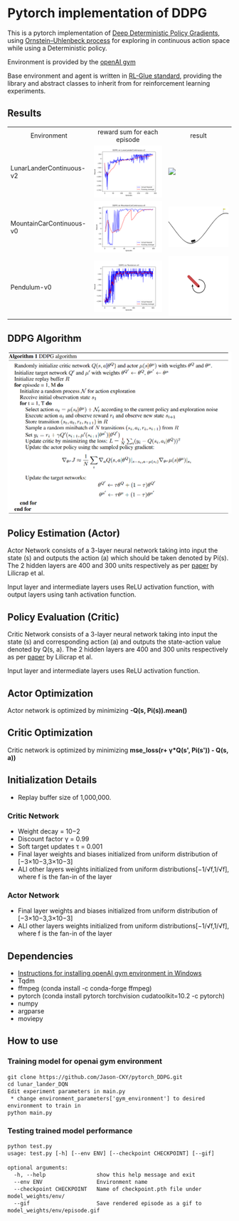 # Pytorch implementation of DDPG
This is a pytorch implementation of [Deep Deterministic Policy Gradients](https://arxiv.org/abs/1509.02971), using  [Ornstein–Uhlenbeck process](https://en.wikipedia.org/wiki/Ornstein%E2%80%93Uhlenbeck_process) for exploring in continuous action space while using a Deterministic policy.

Environment is provided by the [openAI gym](https://gym.openai.com/envs/)

Base environment and agent is written in [RL-Glue standard](http://www.jmlr.org/papers/v10/tanner09a.html), providing the library and abstract classes to inherit from for reinforcement learning experiments.

## Results
<table align='center'>
<tr align='center'>
<td> Environment </td>
<td> reward sum for each episode </td>
<td> result </td>
</tr>
<tr>
<td> LunarLanderContinuous-v2 </td>
<td><img src = 'model_weights\LunarLanderContinuous-v2\sum_rewards.png'> 
<td><img src = 'model_weights\LunarLanderContinuous-v2\recording.gif'>
</tr>
<tr>
<td> MountainCarContinuous-v0 </td>
<td><img src = 'model_weights\MountainCarContinuous-v0\sum_rewards.png'> 
<td><img src = 'model_weights\MountainCarContinuous-v0\recording.gif'>
</tr>
<tr>
<td> Pendulum-v0 </td>
<td><img src = 'model_weights\Pendulum-v0\sum_rewards.png'> 
<td><img src = 'model_weights\Pendulum-v0\recording.gif'>
</tr>
</table>

## DDPG Algorithm

<img src = 'DDPG_Algorithm.png'>

## Policy Estimation (Actor)
Actor Network consists of a 3-layer neural network taking into input the state (s) and outputs the action (a) which should be taken denoted by Pi(s). The 2 hidden layers are 400 and 300 units respectively as per [paper](https://arxiv.org/abs/1509.02971) by Lilicrap et al. 

Input layer and intermediate layers uses ReLU activation function, with output layers using tanh activation function.

## Policy Evaluation (Critic)
Critic Network consists of a 3-layer neural network taking into input the state (s) and corresponding action (a) and outputs the state-action value denoted by Q(s, a). The 2 hidden layers are 400 and 300 units respectively as per [paper](https://arxiv.org/abs/1509.02971) by Lilicrap et al.

Input layer and intermediate layers uses ReLU activation function.

## Actor Optimization
Actor network is optimized by minimizing **-Q(s, Pi(s)).mean()**

## Critic Optimization
Critic network is optimized by minimizing **mse_loss(r+ γ*Q(s', Pi(s')) - Q(s, a))**

## Initialization Details

* Replay buffer size of 1,000,000.

### Critic Network
* Weight decay = 10−2
* Discount factor γ = 0.99
* Soft target updates τ = 0.001
* Final layer weights and biases initialized from uniform distribution of [−3×10−3,3×10−3]
* ALl other layers weights initialized from uniform distributions[−1/√f,1/√f], where f is the fan-in of the layer

### Actor Network
* Final layer weights and biases initialized from uniform distribution of [−3×10−3,3×10−3]
* ALl other layers weights initialized from uniform distributions[−1/√f,1/√f], where f is the fan-in of the layer


## Dependencies
* [Instructions for installing openAI gym environment in Windows](https://towardsdatascience.com/how-to-install-openai-gym-in-a-windows-environment-338969e24d30)
* Tqdm
* ffmpeg (conda install -c conda-forge ffmpeg)
* pytorch (conda install pytorch torchvision cudatoolkit=10.2 -c pytorch)
* numpy
* argparse
* moviepy

## How to use

### Training model for openai gym environment
```
git clone https://github.com/Jason-CKY/pytorch_DDPG.git
cd lunar_lander_DQN
Edit experiment parameters in main.py
 * change environment_parameters['gym_environment'] to desired environment to train in
python main.py
```

### Testing trained model performance
```
python test.py
usage: test.py [-h] [--env ENV] [--checkpoint CHECKPOINT] [--gif]

optional arguments:
  -h, --help                show this help message and exit
  --env ENV                 Environment name
  --checkpoint CHECKPOINT   Name of checkpoint.pth file under model_weights/env/
  --gif                     Save rendered episode as a gif to model_weights/env/episode.gif
```
